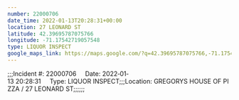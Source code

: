 ```yaml
---
number: 22000706
date_time: 2022-01-13T20:28:31+00:00
location: 27 LEONARD ST
latitude: 42.39695787075766
longitude: -71.17542719057548
type: LIQUOR INSPECT
google_maps_link: https://maps.google.com/?q=42.39695787075766,-71.17542719057548
---
```


;;;Incident #: 22000706     Date: 2022‐01‐13 20:28:31     Type: LIQUOR INSPECT;;;Location: GREGORYS HOUSE OF PIZZA / 27 LEONARD ST;;;;;;
